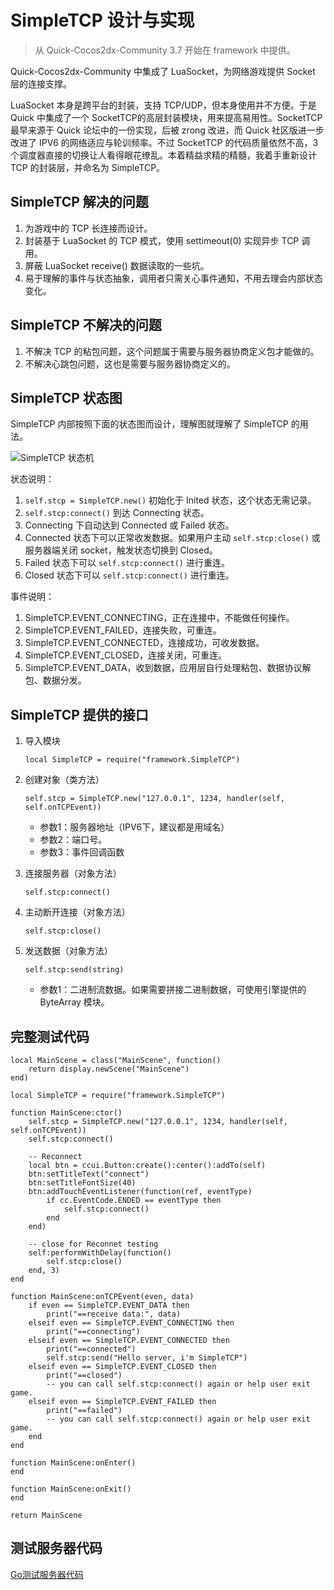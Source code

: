 # SimpleTCP 设计与实现

> 从 Quick-Cocos2dx-Community 3.7 开始在 framework 中提供。

Quick-Cocos2dx-Community 中集成了 LuaSocket，为网络游戏提供 Socket 层的连接支撑。

LuaSocket 本身是跨平台的封装，支持 TCP/UDP，但本身使用并不方便。于是 Quick 中集成了一个 SocketTCP的高层封装模块，用来提高易用性。SocketTCP 最早来源于 Quick 论坛中的一份实现，后被 zrong 改进，而 Quick 社区版进一步改进了 IPV6 的网络适应与轮训频率。不过 SocketTCP 的代码质量依然不高，3个调度器直接的切换让人看得眼花缭乱。本着精益求精的精髓，我着手重新设计 TCP 的封装层，并命名为 SimpleTCP。

## SimpleTCP 解决的问题

1. 为游戏中的 TCP 长连接而设计。
2. 封装基于 LuaSocket 的 TCP 模式，使用 settimeout(0) 实现异步 TCP 调用。
3. 屏蔽 LuaSocket receive() 数据读取的一些坑。
4. 易于理解的事件与状态抽象，调用者只需关心事件通知，不用去理会内部状态变化。

## SimpleTCP 不解决的问题

1. 不解决 TCP 的粘包问题，这个问题属于需要与服务器协商定义包才能做的。
2. 不解决心跳包问题，这也是需要与服务器协商定义的。

## SimpleTCP 状态图

SimpleTCP 内部按照下面的状态图而设计，理解图就理解了 SimpleTCP 的用法。

![SimpleTCP 状态机](./SimpleTCP.png)

状态说明：

1. `self.stcp = SimpleTCP.new()` 初始化于 Inited 状态，这个状态无需记录。
2. `self.stcp:connect()` 到达 Connecting 状态。
3. Connecting 下自动达到 Connected 或 Failed 状态。
4. Connected 状态下可以正常收发数据。如果用户主动 `self.stcp:close()` 或 服务器端关闭 socket，触发状态切换到 Closed。
5. Failed 状态下可以 `self.stcp:connect()` 进行重连。
6. Closed 状态下可以 `self.stcp:connect()` 进行重连。

事件说明：

1. SimpleTCP.EVENT_CONNECTING，正在连接中，不能做任何操作。
2. SimpleTCP.EVENT_FAILED，连接失败，可重连。
3. SimpleTCP.EVENT_CONNECTED，连接成功，可收发数据。
4. SimpleTCP.EVENT_CLOSED，连接关闭，可重连。
5. SimpleTCP.EVENT_DATA，收到数据，应用层自行处理粘包、数据协议解包、数据分发。

## SimpleTCP 提供的接口

1. 导入模块

	```
	local SimpleTCP = require("framework.SimpleTCP")
	```

2. 创建对象（类方法）

	```
	self.stcp = SimpleTCP.new("127.0.0.1", 1234, handler(self, self.onTCPEvent))
	```

	* 参数1：服务器地址（IPV6下，建议都是用域名）
	* 参数2：端口号。
	* 参数3：事件回调函数

3. 连接服务器（对象方法）

	```
	self.stcp:connect()
	```

4. 主动断开连接（对象方法）

	```
	self.stcp:close()
	```

5. 发送数据（对象方法）

	```
	self.stcp:send(string)
	```

	* 参数1：二进制流数据。如果需要拼接二进制数据，可使用引擎提供的 ByteArray 模块。

## 完整测试代码

```
local MainScene = class("MainScene", function()
	return display.newScene("MainScene")
end)

local SimpleTCP = require("framework.SimpleTCP")

function MainScene:ctor()
	self.stcp = SimpleTCP.new("127.0.0.1", 1234, handler(self, self.onTCPEvent))
	self.stcp:connect()

	-- Reconnect
	local btn = ccui.Button:create():center():addTo(self)
	btn:setTitleText("connect")
	btn:setTitleFontSize(40)
	btn:addTouchEventListener(function(ref, eventType)
		if cc.EventCode.ENDED == eventType then
			self.stcp:connect()
		end
	end)

	-- close for Reconnet testing
	self:performWithDelay(function()
		self.stcp:close()
	end, 3)
end

function MainScene:onTCPEvent(even, data)
	if even == SimpleTCP.EVENT_DATA then
		print("==receive data:", data)
	elseif even == SimpleTCP.EVENT_CONNECTING then
		print("==connecting")
	elseif even == SimpleTCP.EVENT_CONNECTED then
		print("==connected")
		self.stcp:send("Hello server, i'm SimpleTCP")
	elseif even == SimpleTCP.EVENT_CLOSED then
		print("==closed")
		-- you can call self.stcp:connect() again or help user exit game.
	elseif even == SimpleTCP.EVENT_FAILED then
		print("==failed")
		-- you can call self.stcp:connect() again or help user exit game.
	end
end

function MainScene:onEnter()
end

function MainScene:onExit()
end

return MainScene
```

## 测试服务器代码

[Go测试服务器代码](./main.go)